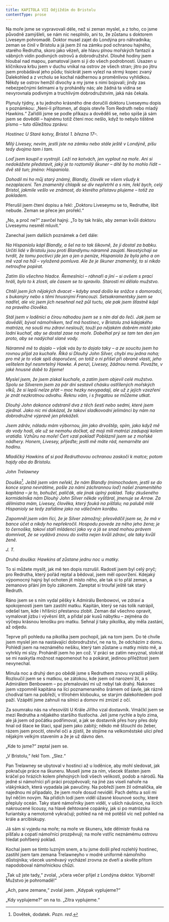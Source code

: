 ```yaml
---
title: KAPITOLA VII Odjíždím do Bristolu
contentType: prose
---
```


<section>

Na moře jsme se vypravovali déle, než si zeman myslel, a z toho, co jsme původně zamýšleli, se nám nic nesplnilo, ani to, že zůstanu s doktorem Liveseym pohromadě. Doktor musel zajet do Londýna pro náhradníka; zeman se činil v Bristolu a já jsem žil na zámku pod ochranou hajného, starého Redrutha, skoro jako vězeň, ale hlavu plnou mořských fantazií a vábných vidin podivných ostrovů a dobrodružství. Dlouhé hodiny jsem hloubal nad mapou, pamatoval jsem si ji do všech podrobností. Usazen u klíčníkova krbu jsem v duchu vnikal na ostrov ze všech stran; jitro po jitru jsem probádával jeho půdu; tisíckrát jsem vylezl na strmý kopec zvaný Dalekohled a z vrcholu se kochal nádhernou a proměnlivou vyhlídkou. Někdy se ostrov hemžil divochy a my jsme s nimi bojovali; jindy zas nebezpečnými šelmami a ty proháněly nás; ale žádná ta vidina se nevyrovnala podivným a truchlivým dobrodružstvím, jaká nás čekala.

Plynuly týdny, a tu jednoho krásného dne doručili doktoru Liveseymu dopis s poznámkou: „Není-li přítomen, ať dopis otevře Tom Redruth nebo mladý Hawkins.“ Zařídili jsme se podle příkazu a dověděli se, nebo spíše já sám jsem se dověděl – hajnému totiž čtení moc nešlo, když to nebylo tištěné písmo – tuto důležitou zprávu:

_Hostinec U Staré kotvy, Bristol 1. března 17–._

_Milý Livesey, nevím, jestli jste na zámku nebo stále ještě v Londýně, píšu tedy dvojmo tam i tam._

_Loď jsem koupil a vystrojil. Leží na kotvách, jen vyplout na moře. Ani si nedokážete představit, jaký je to roztomilý škuner – dítě by ho mohlo řídit – dvě stě tun; jméno: Hispaniola._

_Dohodil mi ho můj starý známý, Blandly, člověk ve všem všudy k nezaplacení. Ten znamenitý chlapík se div nepřetrhl a s ním, řekl bych, celý Bristol, jakmile vešlo ve známost, do kterého přístavu plujeme – totiž za pokladem._

Přerušil jsem čtení dopisu a řekl: „Doktoru Liveseymu se to, Redruthe, líbit nebude. Zeman se přece jen prořekl.“

„No, a proč ne?“ zavrčel hajný. „To by tak hrálo, aby zeman kvůli doktoru Liveseymu nesměl mluvit.“

Zanechal jsem dalších poznámek a četl dále:

_Na Hispaniolu kápl Blandly, a šel na to tak šikovně, že ji dostal za babku. Určití lidé v Bristolu jsou proti Blandlymu náramně zaujatí. Neostýchají se tvrdit, že tomu poctivci jde jen a jen o peníze, Hispaniola že byla jeho a on mě vzal na hůl – vyložená pomluva. Ale že je škuner znamenitý, to si nikdo netroufne popírat._

_Zatím šlo všechno hladce. Řemeslníci – ráhnaři a jiní – si ovšem s prací hráli, bylo to k zlosti, ale časem se to spravilo. Starosti mi dělalo mužstvo._

_Chtěl jsem jich nějakých dvacet – kdyby snad došlo ke srážce s domorodci, s bukanýry nebo s těmi hnusnými Francouzi. Setsakramentsky jsem se nadřel, ale víc jsem jich nesehnal než půl tuctu, ale pak jsem šťastně kápl na pravého člověka._

_Stál jsem v loděnici a čirou náhodou jsem se s ním dal do řeči. Jak jsem se dověděl, býval námořníkem, teď má hostinec, v Bristolu zná kdejakého matróza, na souši mu zdraví neslouží, touží po nějakém dobrém místě jako lodní kuchař, aby se dostal zase na moře. Dobelhal prý se tam ten den jen proto, aby se nadýchal slané vody._

_Náramně mě to dojalo – však vás by to dojalo taky – a ze soucitu jsem ho rovnou přijal za kuchaře. Říká si Dlouhý John Silver, chybí mu jedna noha; pro mě je to však spíš doporučení, on totiž o ni přišel při obraně vlasti, jeho velitelem byl nesmrtelný Hawke. A penzi, Livesey, žádnou nemá. Považte, v jaké hnusné době to žijeme!_

_Myslel jsem, že jsem získal kuchaře, a zatím jsem objevil celé mužstvo. Spolu se Silverem jsem za pár dní sestavil chásku ostřílených mořských vlků, že si lepší nelze přát – moc hezky nevypadají, ale už z jejich vzezření je znát nezkrotnou odvahu. Řeknu vám, i s fregatou se můžeme utkat._

_Dlouhý John dokonce odstranil dva z těch šesti nebo sedmi, které jsem zjednal. Jako nic mi dokázal, že takoví sladkovodní jelimánci by nám na dobrodružné výpravě jen překáželi._

_Jsem zdráv, náladu mám výbornou, jím jako drvoštěp, spím, jako když mě do vody hodí, ale už se nemohu dočkat, až moji milí matrózi zadupají kolem vratidla. Vzhůru na moře! Čert vzal poklad! Pobláznil jsem se z mořské nádhery. Honem, Livesey, přijeďte; jestli mě máte rád, nemarněte ani hodinu._

_Mladičký Hawkins ať si pod Redruthovou ochranou zaskočí k matce; potom hajdy oba do Bristolu._

_John Trelawney_

__Douška_[^9]. Ještě jsem vám neřekl, že nám Blandly (mimochodem, jestli se do konce srpna nevrátíme, pošle za námi záchrannou loď) našel znamenitého kapitána – je to, bohužel, paličák, ale jinak úplný poklad. Taky zkušeného kormidelníka nám Dlouhý John Silver někde vyšťáral, jmenuje se Arrow. Za dělmistra mám, Livesey, člověka, který fouká na píšťalu; na palubě milé Hispanioly se tedy zařídíme jako na válečném korábu._

_Zapomněl jsem vám říci, že je Silver zámožný; přesvědčil jsem se, že má v bance účet a nikdy ho nepřekročil. Hospodu povede za něho jeho žena; je to černoška, takoví staří mládenci jako vy a já se snad mohou právem domnívat, že se vydává znovu do světa nejen kvůli zdraví, ale taky kvůli ženě._

_J. T._

__Druhá douška:_ Hawkins ať zůstane jednu noc u matky._

To si můžete myslit, jak mě ten dopis rozrušil. Radostí jsem byl celý pryč; pro Redrutha, který pořád reptal a bědoval, jsem měl opovržení. Kdejaký výpomocný hajný byl ochoten jít místo něho, ale tak si to přál zeman, a zemanovo přání jim bylo zákonem. Zareptat si troufal ještě tak starý Redruth.

Ráno jsem se s ním vydal pěšky k Admirálu Benbowovi, ve zdraví a spokojenosti jsem tam zastihl matku. Kapitán, který se nás tolik natrápil, odešel tam, kde i hříšníci přestanou zlobit. Zeman dal všechno opravit, vymalovat jizbu i vývěsní štít, a přidal pár kusů nábytku – zejména do výčepu krásnou lenošku pro matku. Sehnal jí taky pikolíka, aby měla zastání, až odjedu.

Teprve při pohledu na pikolíka jsem pochopil, jak na tom jsem. Do té chvíle jsem myslel jen na nastávající dobrodružství, ne na to, že odcházím z domu. Pohlédl jsem na neznámého nešiku, který tam zůstane u matky místo mě, a vyhrkly mi slzy. Proháněl jsem ho jen což. V práci se zatím nevyznal, stokrát se mi naskytla možnost napomenout ho a pokárat, jedinou příležitost jsem nevynechal.

Minula noc a druhý den po obědě jsme s Redruthem znovu vyrazili pěšky. Rozloučil jsem se s matkou, se zátokou, kde jsem od narození žil, a s Admirálem Benbowem – po přemalování mi už nebyl tak drahý. Nakonec jsem vzpomněl kapitána na líci poznamenaného šrámem od šavle, jak rázně chodíval tam na pobřeží, v třírohém klobouku, se starým dalekohledem pod paží. Vzápětí jsme zahnuli na silnici a domov mi zmizel z očí.

Za soumraku nás na vřesovišti U Krále Jiřího vzal dostavník. Vmáčkl jsem se mezi Redrutha a nějakého staršího tlusťocha. Jeli jsme rychle a bylo zima, ale já jsem od počátku podřimoval, a jak se dostavník přes hory přes doly hnal od štace ke štaci, spal jsem jako zabitý; někdo mě šťouchl do žeber, rázem jsem procitl, otevřel oči a zjistil, že stojíme na velkoměstské ulici před nějakým velkým stavením a že je už dávno den.

„Kde to jsme?“ zeptal jsem se.

„V Bristolu,“ řekl Tom. „Slez.“

Pan Trelawney se ubytoval v hostinci až u loděnice, aby mohl sledovat, jak pokračuje práce na škuneru. Museli jsme za ním, všecek šťasten jsem kráčel po hrázích kolem přehojných lodí všech velikostí, podob a národů. Na jedné si námořníci při práci prozpěvovali; na jiné zas viseli nahoře na vlákýnkách, která vypadala jak pavučiny. Na pobřeží jsem žil odmalička, ale najednou mi připadalo, že jsem moře dosud neviděl. Pach dehtu a soli mi byl něčím novým. Na přídích lodí jsem viděl úžasné klounové sochy, které přepluly oceán. Taky staré námořníky jsem viděl, v uších náušnice, na lících nakroucené licousy, na hlavě dehtované copánky, jak si po matrózsku furiantsky a nemotorně vykračují; pohled na ně mě potěšil víc než pohled na krále a arcibiskupy.

Já sám si vyjedu na moře; na moře ve škuneru, kde dělmistr fouká na píšťalu a copatí námořníci prozpěvují; na moře vstříc neznámému ostrovu hledat pohřbený poklad.

Kochal jsem se tímto luzným snem, a tu jsme došli před rozlehlý hostinec, zastihl jsem tam zemana Trelawneyho v modré uniformě námořního důstojníka; všecek usměvavý vycházel zrovna ze dveří a skvěle přitom napodoboval námořnickou chůzi.

„Tak už jste tady,“ zvolal, „včera večer přijel z Londýna doktor. Výborně! Mužstvo je pohromadě!“

„Ach, pane zemane,“ zvolal jsem. „Kdypak vyplujeme?“

„Kdy vyplujeme?“ on na to. „Zítra vyplujeme.“

</section>

[^1]: Matróz – námořník. _Pozn. red._

[^2]: Klnout – klít, nadávat. _Pozn. red._

[^3]: Švadronit – rychle drmolivě mluvit. _Pozn. red._

[^4]: Sešlý, vetchý. _Pozn. red._

[^5]: Smotaný žvýkací tabák. _Pozn. red._

[^6]: Nádoba na uchovávání troudu, tj. suché, snadno zápalné látky. _Pozn. red._

[^7]: Přístroj k určování místa podle polohy hvězd. _Pozn. red._

[^8]: Kyvadlové hodiny. _Pozn. red._

[^9]: Dovětek, dodatek. _Pozn. red._

[^10]: Kloun – mohutná špičatá zbraň umístěná pod čarou ponoru na přídi. Svým hrotem sloužila k proražení boku nepřátelské lodi. _Pozn. red._

[^11]: Šalupa – dlouhý člun určený k dopravě mezi kotvící lodí a břehem. _Pozn. red._

[^12]: Staré přísloví (15. stol.), „kdo chodí kolem močálu, bažiny, ten se nachladí“, tj. nelze jednat nečestně bez následků. _Pozn. red._

[^13]: Parduna – součást pevného lanoví, zadní a postranní lano slouží k výstuze stěžňů a čnělek. _Pozn. red._

[^14]: Jola – otevřený sportovní člun s plachtami. _Pozn. red._

[^15]: Zábradlí, ohrazení. _Pozn. red._

[^16]: Brzo bylo vzbouřenců jen osm, námořník ze škuneru, postřelený panem Trelawneyem, ještě ten večer zranění podlehl. Ti, co zůstali, se to ovšem dověděli až později.

[^17]: Kosatka – trojúhelníková plachta nad přídí lodi. _Pozn. red._

[^18]: Stěh – lano spojující stěžeň s trupem a zajišťující jeho lepší stabilitu. _Pozn. red_.

[^19]: Fidibus – papírovýsmotek, jímž se podpaluje dýmka nebo svíčka. _Pozn. red_.

[^20]: Cvičit na povel. _Pozn. red_.

[^21]: Mlýnské kameny. _Pozn. red._
